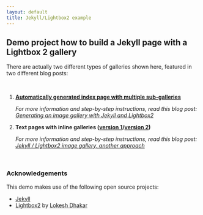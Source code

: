 ```yaml
---
layout: default
title: Jekyll/Lightbox2 example
---
```


## Demo project how to build a Jekyll page with a Lightbox 2 gallery

There are actually two different types of galleries shown here, featured in two different blog posts:

<p>&nbsp;</p>

1. [**Automatically generated index page with multiple sub-galleries**](/galleries/)  

    *For more information and step-by-step instructions, read this blog post:  
    [Generating an image gallery with Jekyll and Lightbox2](http://christianspecht.de/2014/03/08/generating-an-image-gallery-with-jekyll-and-lightbox2/)*

2. **Text pages with inline galleries ([version 1](/gallery-text1/)/[version 2](/gallery-text2/))**

    *For more information and step-by-step instructions, read this blog post:  
    [Jekyll / Lightbox2 image gallery, another approach](http://christianspecht.de/2014/08/22/jekyll-lightbox2-image-gallery-another-approach/)*

<p>&nbsp;</p>

### Acknowledgements

This demo makes use of the following open source projects:

- [Jekyll](http://jekyllrb.com/)
- [Lightbox2](http://lokeshdhakar.com/projects/lightbox2/) by [Lokesh Dhakar](http://www.lokeshdhakar.com)